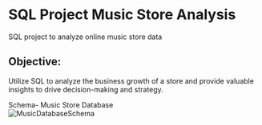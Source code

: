 # SQL Project Music Store Analysis
SQL project to analyze online music store data

## Objective:
Utilize SQL to analyze the business growth of a store and provide valuable insights to drive decision-making and strategy.


Schema- Music Store Database  
![MusicDatabaseSchema](https://github.com/kirannavale/Portfolio-Projects/assets/34519689/48a1f0e3-2248-4164-921b-5241ae4afa19)
